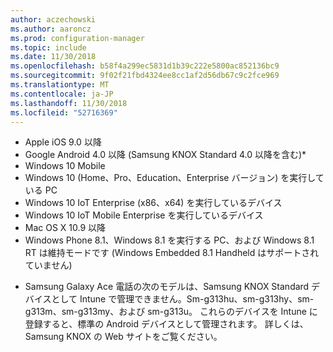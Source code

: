 ```yaml
---
author: aczechowski
ms.author: aaroncz
ms.prod: configuration-manager
ms.topic: include
ms.date: 11/30/2018
ms.openlocfilehash: b58f4a299ec5831d1b39c222e5800ac852136bc9
ms.sourcegitcommit: 9f02f21fbd4324ee8cc1af2d56db67c9c2fce969
ms.translationtype: MT
ms.contentlocale: ja-JP
ms.lasthandoff: 11/30/2018
ms.locfileid: "52716369"
---
```

- Apple iOS 9.0 以降
- Google Android 4.0 以降 (Samsung KNOX Standard 4.0 以降を含む)*
- Windows 10 Mobile
- Windows 10 (Home、Pro、Education、Enterprise バージョン) を実行している PC
- Windows 10 IoT Enterprise (x86、x64) を実行しているデバイス
- Windows 10 IoT Mobile Enterprise を実行しているデバイス
- Mac OS X 10.9 以降
- Windows Phone 8.1、Windows 8.1 を実行する PC、および Windows 8.1 RT は維持モードです (Windows Embedded 8.1 Handheld はサポートされていません)

* Samsung Galaxy Ace 電話の次のモデルは、Samsung KNOX Standard デバイスとして Intune で管理できません。Sm-g313hu、sm-g313hy、sm-g313m、sm-g313my、および sm-g313u。 これらのデバイスを Intune に登録すると、標準の Android デバイスとして管理されます。 詳しくは、Samsung KNOX の Web サイトをご覧ください。

